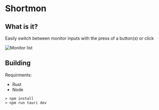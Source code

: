 # Shortmon

## What is it?

Easily switch between monitor inputs with the press of a button(s) or click

![Monitor list](https://i.ell.dev/uIZzw7w1.png)

## Building

Requirments:

-   Rust
-   Node

```
> npm install
> npm run tauri dev
```
